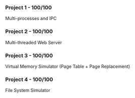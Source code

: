 ### Project 1 - 100/100
Multi-processes and IPC

### Project 2 - 100/100
Multi-threaded Web Server

### Project 3 - 100/100
Virtual Memory Simulator (Page Table + Page Replacement)

### Project 4 - 100/100
File System Simulator
